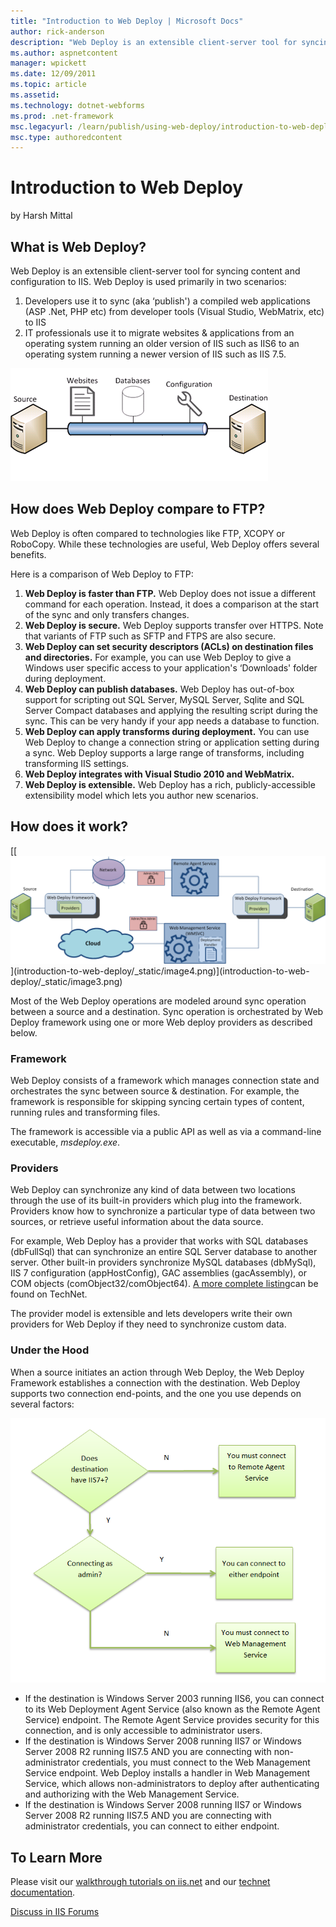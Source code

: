 ```yaml
---
title: "Introduction to Web Deploy | Microsoft Docs"
author: rick-anderson
description: "Web Deploy is an extensible client-server tool for syncing content and configuration to IIS. Web Deploy is used primarily in two scenarios: Developers use it..."
ms.author: aspnetcontent
manager: wpickett
ms.date: 12/09/2011
ms.topic: article
ms.assetid: 
ms.technology: dotnet-webforms
ms.prod: .net-framework
msc.legacyurl: /learn/publish/using-web-deploy/introduction-to-web-deploy
msc.type: authoredcontent
---
```

Introduction to Web Deploy
====================
by Harsh Mittal

## What is Web Deploy?

Web Deploy is an extensible client-server tool for syncing content and configuration to IIS. Web Deploy is used primarily in two scenarios:

1. Developers use it to sync (aka ‘publish') a compiled web applications (ASP .Net, PHP etc) from developer tools (Visual Studio, WebMatrix, etc) to IIS
2. IT professionals use it to migrate websites &amp; applications from an operating system running an older version of IIS such as IIS6 to an operating system running a newer version of IIS such as IIS 7.5.

[![](introduction-to-web-deploy/_static/image2.png)](introduction-to-web-deploy/_static/image1.png)

## How does Web Deploy compare to FTP?

Web Deploy is often compared to technologies like FTP, XCOPY or RoboCopy. While these technologies are useful, Web Deploy offers several benefits.

Here is a comparison of Web Deploy to FTP:

1. **Web Deploy is faster than FTP.** Web Deploy does not issue a different command for each operation. Instead, it does a comparison at the start of the sync and only transfers changes.
2. **Web Deploy is secure.** Web Deploy supports transfer over HTTPS. Note that variants of FTP such as SFTP and FTPS are also secure.
3. **Web Deploy can set security descriptors (ACLs) on destination files and directories.** For example, you can use Web Deploy to give a Windows user specific access to your application's ‘Downloads' folder during deployment.
4. **Web Deploy can publish databases.** Web Deploy has out-of-box support for scripting out SQL Server, MySQL Server, Sqlite and SQL Server Compact databases and applying the resulting script during the sync. This can be very handy if your app needs a database to function.
5. **Web Deploy can apply transforms during deployment.** You can use Web Deploy to change a connection string or application setting during a sync. Web Deploy supports a large range of transforms, including transforming IIS settings.
6. **Web Deploy integrates with Visual Studio 2010 and WebMatrix.**
7. **Web Deploy is extensible.** Web Deploy has a rich, publicly-accessible extensibility model which lets you author new scenarios.

## How does it work?

[[[![](introduction-to-web-deploy/_static/image6.png)](introduction-to-web-deploy/_static/image5.png)](introduction-to-web-deploy/_static/image4.png)](introduction-to-web-deploy/_static/image3.png)

Most of the Web Deploy operations are modeled around sync operation between a source and a destination. Sync operation is orchestrated by Web Deploy framework using one or more Web deploy providers as described below.

### Framework

Web Deploy consists of a framework which manages connection state and orchestrates the sync between source &amp; destination. For example, the framework is responsible for skipping syncing certain types of content, running rules and transforming files.

The framework is accessible via a public API as well as via a command-line executable, *msdeploy.exe*.

### Providers

Web Deploy can synchronize any kind of data between two locations through the use of its built-in providers which plug into the framework. Providers know how to synchronize a particular type of data between two sources, or retrieve useful information about the data source.

For example, Web Deploy has a provider that works with SQL databases (dbFullSql) that can synchronize an entire SQL Server database to another server. Other built-in providers synchronize MySQL databases (dbMySql), IIS 7 configuration (appHostConfig), GAC assemblies (gacAssembly), or COM objects (comObject32/comObject64). [A more complete listing](https://technet.microsoft.com/en-us/library/dd569040(WS.10).aspx)can be found on TechNet.

The provider model is extensible and lets developers write their own providers for Web Deploy if they need to synchronize custom data.

### Under the Hood

When a source initiates an action through Web Deploy, the Web Deploy Framework establishes a connection with the destination. Web Deploy supports two connection end-points, and the one you use depends on several factors:

[![](introduction-to-web-deploy/_static/image8.png)](introduction-to-web-deploy/_static/image7.png)

- If the destination is Windows Server 2003 running IIS6, you can connect to its Web Deployment Agent Service (also known as the Remote Agent Service) endpoint. The Remote Agent Service provides security for this connection, and is only accessible to administrator users.
- If the destination is Windows Server 2008 running IIS7 or Windows Server 2008 R2 running IIS7.5 AND you are connecting with non-administrator credentials, you must connect to the Web Management Service endpoint. Web Deploy installs a handler in Web Management Service, which allows non-administrators to deploy after authenticating and authorizing with the Web Management Service.
- If the destination is Windows Server 2008 running IIS7 or Windows Server 2008 R2 running IIS7.5 AND you are connecting with administrator credentials, you can connect to either endpoint.

## To Learn More

Please visit our [walkthrough tutorials on iis.net](../deploying-application-packages/index.md) and our [technet documentation](https://technet.microsoft.com/en-us/library/dd568996(v=ws.10).aspx).
  
  
[Discuss in IIS Forums](https://forums.iis.net/1144.aspx)